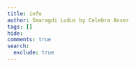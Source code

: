 ```yaml
---
title: info
author: Smaragdi Ludus by Celebra Anser
tags: []
hide: 
comments: true
search:
  exclude: true
---
```


<style>
  .md-typeset h1,
  .md-content__button {
    display: none;
  }
</style>

